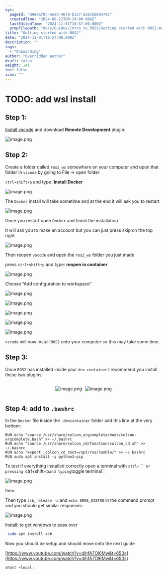 ```yaml
---
sys:
  pageId: "89e0a78c-4e2b-4070-b327-d28cb0694742"
  createdTime: "2024-08-21T00:24:00.000Z"
  lastEditedTime: "2024-11-01T18:57:00.000Z"
  propFilepath: "docs/Guides/intro_to_ROS2/Getting started with ROS2.md"
title: "Getting started with ROS2"
date: "2024-11-01T18:57:00.000Z"
description: ""
tags:
  - "Onboarding"
author: "Overridden author"
draft: false
weight: 141
toc: false
icon: ""
---
```


# TODO: add wsl install

## Step 1:

[Install vscode](https://code.visualstudio.com/download) and download **Remote Development** plugin:

![image.png](https://prod-files-secure.s3.us-west-2.amazonaws.com/d518164a-d88e-44d1-a4ee-3adb3bd8bce0/efb52993-1881-4a40-b95e-6f020334f022/image.png?X-Amz-Algorithm=AWS4-HMAC-SHA256&X-Amz-Content-Sha256=UNSIGNED-PAYLOAD&X-Amz-Credential=ASIAZI2LB466RBLIJII7%2F20250318%2Fus-west-2%2Fs3%2Faws4_request&X-Amz-Date=20250318T021743Z&X-Amz-Expires=3600&X-Amz-Security-Token=IQoJb3JpZ2luX2VjEPr%2F%2F%2F%2F%2F%2F%2F%2F%2F%2FwEaCXVzLXdlc3QtMiJHMEUCIQDs11WPAuMXP%2FYCBoPL9dW5f61AlKhzyQpQZCjgOaKgPQIgA0%2BBcpxlVQeJNOJermkUdhv%2Flurg%2BznEr1kLqPyg1VUq%2FwMIUxAAGgw2Mzc0MjMxODM4MDUiDJtcteTyB%2BMnqVseEircAwH3r5FPePTkk2LUZRY7keIe3Ornwlh2GLzIgewMy4QiZ7viATq3QdBJnd88pkoNM5kDp95TLzLRbGyKiVk%2FLy91gTghrSLzUvJcSLkPWdGrTaV3ydH2pGII%2BfOxXLS5knpJk4MwWXCEWcqSVqAs%2BymYKqyAxXkH35ciQOMhc74%2FLttSQQ%2FbS4FwARLCbWCHJDVZ7CqT1%2FsiKDlr7qBaiN9oO3riA%2B%2BYvHgQIgqcxtzOTWviMxdm7chqa9pnu9AabAU6tLtFcefrgnxmA9cWcf09Sii%2Fmn01dvTv8W%2FWFfX0XkA60iEaqM4AJuZ8Ftq3OPuAV%2Buc686oxemX8Ei5rBTFbUyn8JIHJVumAYBk%2BKlApwyDjMSzn4Z6ZRyNpGEgi68eJG1IpSEFS0qCQcssvnwLcNX5QiHnicT3tjAxqIwvROo4r5N1FQ73zVCf5dAwzmSo%2B3k7ZBNsp0QW6AP1s5rxY%2FEzI%2FvN4xphGHIu%2FOXItMDzsdPSkHwdQQVVSRgsW8%2BQdzsOnNM%2F3icOnovt6w4f59bhjG2TOE8bQCO%2FvwyjbgwFZjTH6zI0BC24lgXoH%2BGQvrLN%2FhRkdYf7tMoTiNgCAQs5i%2FiUbokWrFp%2BhPBQKXu9Y3x%2Fpm2CWTfIMMqq474GOqUBdMtuSkUqPDsD63ilibij%2BN7uWiHbZJ%2F94BNYWTd8wmr2x2lpx0PKlmxItFk%2F9Cu%2BjEdg%2BA%2FldY7kKgDQO9WR7S0IKi4v0xgpY8nS6gmgx3ZdNvbfpmGwJLCmNynE2pN9g8B627zz2CXEXdvrA0TyxXbRkXs9lvMsvoye0n42pG75ZLXT7s8w2iFNxMEP0F1cnuQ4gPtXF3tQQylwX8akktNk9OnA&X-Amz-Signature=1a7402422a7aaf4c8e39334aaf02dea3a4d4de7c819cdc2a38868f1ae32f667b&X-Amz-SignedHeaders=host&x-id=GetObject)

## Step 2:

Create a folder called `ros2_ws` somewhere on your computer and open that folder in `vscode` by going to File → open folder 

`ctrl+shift+p` and type: **Install Docker**

![image.png](https://prod-files-secure.s3.us-west-2.amazonaws.com/d518164a-d88e-44d1-a4ee-3adb3bd8bce0/2269dc0e-1cd5-47ff-bceb-c04ad9b2eab0/image.png?X-Amz-Algorithm=AWS4-HMAC-SHA256&X-Amz-Content-Sha256=UNSIGNED-PAYLOAD&X-Amz-Credential=ASIAZI2LB466RBLIJII7%2F20250318%2Fus-west-2%2Fs3%2Faws4_request&X-Amz-Date=20250318T021743Z&X-Amz-Expires=3600&X-Amz-Security-Token=IQoJb3JpZ2luX2VjEPr%2F%2F%2F%2F%2F%2F%2F%2F%2F%2FwEaCXVzLXdlc3QtMiJHMEUCIQDs11WPAuMXP%2FYCBoPL9dW5f61AlKhzyQpQZCjgOaKgPQIgA0%2BBcpxlVQeJNOJermkUdhv%2Flurg%2BznEr1kLqPyg1VUq%2FwMIUxAAGgw2Mzc0MjMxODM4MDUiDJtcteTyB%2BMnqVseEircAwH3r5FPePTkk2LUZRY7keIe3Ornwlh2GLzIgewMy4QiZ7viATq3QdBJnd88pkoNM5kDp95TLzLRbGyKiVk%2FLy91gTghrSLzUvJcSLkPWdGrTaV3ydH2pGII%2BfOxXLS5knpJk4MwWXCEWcqSVqAs%2BymYKqyAxXkH35ciQOMhc74%2FLttSQQ%2FbS4FwARLCbWCHJDVZ7CqT1%2FsiKDlr7qBaiN9oO3riA%2B%2BYvHgQIgqcxtzOTWviMxdm7chqa9pnu9AabAU6tLtFcefrgnxmA9cWcf09Sii%2Fmn01dvTv8W%2FWFfX0XkA60iEaqM4AJuZ8Ftq3OPuAV%2Buc686oxemX8Ei5rBTFbUyn8JIHJVumAYBk%2BKlApwyDjMSzn4Z6ZRyNpGEgi68eJG1IpSEFS0qCQcssvnwLcNX5QiHnicT3tjAxqIwvROo4r5N1FQ73zVCf5dAwzmSo%2B3k7ZBNsp0QW6AP1s5rxY%2FEzI%2FvN4xphGHIu%2FOXItMDzsdPSkHwdQQVVSRgsW8%2BQdzsOnNM%2F3icOnovt6w4f59bhjG2TOE8bQCO%2FvwyjbgwFZjTH6zI0BC24lgXoH%2BGQvrLN%2FhRkdYf7tMoTiNgCAQs5i%2FiUbokWrFp%2BhPBQKXu9Y3x%2Fpm2CWTfIMMqq474GOqUBdMtuSkUqPDsD63ilibij%2BN7uWiHbZJ%2F94BNYWTd8wmr2x2lpx0PKlmxItFk%2F9Cu%2BjEdg%2BA%2FldY7kKgDQO9WR7S0IKi4v0xgpY8nS6gmgx3ZdNvbfpmGwJLCmNynE2pN9g8B627zz2CXEXdvrA0TyxXbRkXs9lvMsvoye0n42pG75ZLXT7s8w2iFNxMEP0F1cnuQ4gPtXF3tQQylwX8akktNk9OnA&X-Amz-Signature=a2e136e27580f6bff4000b41cfbea67ef9fdab222e79c0fe3b0ca681e75b4b27&X-Amz-SignedHeaders=host&x-id=GetObject)

The `Docker` install will take sometime and at the end it will ask you to restart

![image.png](https://prod-files-secure.s3.us-west-2.amazonaws.com/d518164a-d88e-44d1-a4ee-3adb3bd8bce0/ed233f78-be33-4b1f-b89c-9c346c0e961e/image.png?X-Amz-Algorithm=AWS4-HMAC-SHA256&X-Amz-Content-Sha256=UNSIGNED-PAYLOAD&X-Amz-Credential=ASIAZI2LB466RBLIJII7%2F20250318%2Fus-west-2%2Fs3%2Faws4_request&X-Amz-Date=20250318T021743Z&X-Amz-Expires=3600&X-Amz-Security-Token=IQoJb3JpZ2luX2VjEPr%2F%2F%2F%2F%2F%2F%2F%2F%2F%2FwEaCXVzLXdlc3QtMiJHMEUCIQDs11WPAuMXP%2FYCBoPL9dW5f61AlKhzyQpQZCjgOaKgPQIgA0%2BBcpxlVQeJNOJermkUdhv%2Flurg%2BznEr1kLqPyg1VUq%2FwMIUxAAGgw2Mzc0MjMxODM4MDUiDJtcteTyB%2BMnqVseEircAwH3r5FPePTkk2LUZRY7keIe3Ornwlh2GLzIgewMy4QiZ7viATq3QdBJnd88pkoNM5kDp95TLzLRbGyKiVk%2FLy91gTghrSLzUvJcSLkPWdGrTaV3ydH2pGII%2BfOxXLS5knpJk4MwWXCEWcqSVqAs%2BymYKqyAxXkH35ciQOMhc74%2FLttSQQ%2FbS4FwARLCbWCHJDVZ7CqT1%2FsiKDlr7qBaiN9oO3riA%2B%2BYvHgQIgqcxtzOTWviMxdm7chqa9pnu9AabAU6tLtFcefrgnxmA9cWcf09Sii%2Fmn01dvTv8W%2FWFfX0XkA60iEaqM4AJuZ8Ftq3OPuAV%2Buc686oxemX8Ei5rBTFbUyn8JIHJVumAYBk%2BKlApwyDjMSzn4Z6ZRyNpGEgi68eJG1IpSEFS0qCQcssvnwLcNX5QiHnicT3tjAxqIwvROo4r5N1FQ73zVCf5dAwzmSo%2B3k7ZBNsp0QW6AP1s5rxY%2FEzI%2FvN4xphGHIu%2FOXItMDzsdPSkHwdQQVVSRgsW8%2BQdzsOnNM%2F3icOnovt6w4f59bhjG2TOE8bQCO%2FvwyjbgwFZjTH6zI0BC24lgXoH%2BGQvrLN%2FhRkdYf7tMoTiNgCAQs5i%2FiUbokWrFp%2BhPBQKXu9Y3x%2Fpm2CWTfIMMqq474GOqUBdMtuSkUqPDsD63ilibij%2BN7uWiHbZJ%2F94BNYWTd8wmr2x2lpx0PKlmxItFk%2F9Cu%2BjEdg%2BA%2FldY7kKgDQO9WR7S0IKi4v0xgpY8nS6gmgx3ZdNvbfpmGwJLCmNynE2pN9g8B627zz2CXEXdvrA0TyxXbRkXs9lvMsvoye0n42pG75ZLXT7s8w2iFNxMEP0F1cnuQ4gPtXF3tQQylwX8akktNk9OnA&X-Amz-Signature=12bd3e92f1cadcce360b936c7a79637c17d190ec25b6abf4db5c1da376d32143&X-Amz-SignedHeaders=host&x-id=GetObject)

Once you restart open `Docker` and finish the installation

It will ask you to make an account but you can just press skip on the top right

![image.png](https://prod-files-secure.s3.us-west-2.amazonaws.com/d518164a-d88e-44d1-a4ee-3adb3bd8bce0/21010ad9-1659-4fd9-9f59-9932a09b2a3d/image.png?X-Amz-Algorithm=AWS4-HMAC-SHA256&X-Amz-Content-Sha256=UNSIGNED-PAYLOAD&X-Amz-Credential=ASIAZI2LB466RBLIJII7%2F20250318%2Fus-west-2%2Fs3%2Faws4_request&X-Amz-Date=20250318T021743Z&X-Amz-Expires=3600&X-Amz-Security-Token=IQoJb3JpZ2luX2VjEPr%2F%2F%2F%2F%2F%2F%2F%2F%2F%2FwEaCXVzLXdlc3QtMiJHMEUCIQDs11WPAuMXP%2FYCBoPL9dW5f61AlKhzyQpQZCjgOaKgPQIgA0%2BBcpxlVQeJNOJermkUdhv%2Flurg%2BznEr1kLqPyg1VUq%2FwMIUxAAGgw2Mzc0MjMxODM4MDUiDJtcteTyB%2BMnqVseEircAwH3r5FPePTkk2LUZRY7keIe3Ornwlh2GLzIgewMy4QiZ7viATq3QdBJnd88pkoNM5kDp95TLzLRbGyKiVk%2FLy91gTghrSLzUvJcSLkPWdGrTaV3ydH2pGII%2BfOxXLS5knpJk4MwWXCEWcqSVqAs%2BymYKqyAxXkH35ciQOMhc74%2FLttSQQ%2FbS4FwARLCbWCHJDVZ7CqT1%2FsiKDlr7qBaiN9oO3riA%2B%2BYvHgQIgqcxtzOTWviMxdm7chqa9pnu9AabAU6tLtFcefrgnxmA9cWcf09Sii%2Fmn01dvTv8W%2FWFfX0XkA60iEaqM4AJuZ8Ftq3OPuAV%2Buc686oxemX8Ei5rBTFbUyn8JIHJVumAYBk%2BKlApwyDjMSzn4Z6ZRyNpGEgi68eJG1IpSEFS0qCQcssvnwLcNX5QiHnicT3tjAxqIwvROo4r5N1FQ73zVCf5dAwzmSo%2B3k7ZBNsp0QW6AP1s5rxY%2FEzI%2FvN4xphGHIu%2FOXItMDzsdPSkHwdQQVVSRgsW8%2BQdzsOnNM%2F3icOnovt6w4f59bhjG2TOE8bQCO%2FvwyjbgwFZjTH6zI0BC24lgXoH%2BGQvrLN%2FhRkdYf7tMoTiNgCAQs5i%2FiUbokWrFp%2BhPBQKXu9Y3x%2Fpm2CWTfIMMqq474GOqUBdMtuSkUqPDsD63ilibij%2BN7uWiHbZJ%2F94BNYWTd8wmr2x2lpx0PKlmxItFk%2F9Cu%2BjEdg%2BA%2FldY7kKgDQO9WR7S0IKi4v0xgpY8nS6gmgx3ZdNvbfpmGwJLCmNynE2pN9g8B627zz2CXEXdvrA0TyxXbRkXs9lvMsvoye0n42pG75ZLXT7s8w2iFNxMEP0F1cnuQ4gPtXF3tQQylwX8akktNk9OnA&X-Amz-Signature=7375797d49d1b5cd640adab901f5754bc07e3395c91b94869dd65bb46d9a6feb&X-Amz-SignedHeaders=host&x-id=GetObject)

Then reopen `vscode` and open the `ros2_ws` folder you just made

press `ctrl+shift+p` and type: **reopen in container**

![image.png](https://prod-files-secure.s3.us-west-2.amazonaws.com/d518164a-d88e-44d1-a4ee-3adb3bd8bce0/4e93b8c2-41ad-488c-8095-c74205196118/image.png?X-Amz-Algorithm=AWS4-HMAC-SHA256&X-Amz-Content-Sha256=UNSIGNED-PAYLOAD&X-Amz-Credential=ASIAZI2LB466RBLIJII7%2F20250318%2Fus-west-2%2Fs3%2Faws4_request&X-Amz-Date=20250318T021743Z&X-Amz-Expires=3600&X-Amz-Security-Token=IQoJb3JpZ2luX2VjEPr%2F%2F%2F%2F%2F%2F%2F%2F%2F%2FwEaCXVzLXdlc3QtMiJHMEUCIQDs11WPAuMXP%2FYCBoPL9dW5f61AlKhzyQpQZCjgOaKgPQIgA0%2BBcpxlVQeJNOJermkUdhv%2Flurg%2BznEr1kLqPyg1VUq%2FwMIUxAAGgw2Mzc0MjMxODM4MDUiDJtcteTyB%2BMnqVseEircAwH3r5FPePTkk2LUZRY7keIe3Ornwlh2GLzIgewMy4QiZ7viATq3QdBJnd88pkoNM5kDp95TLzLRbGyKiVk%2FLy91gTghrSLzUvJcSLkPWdGrTaV3ydH2pGII%2BfOxXLS5knpJk4MwWXCEWcqSVqAs%2BymYKqyAxXkH35ciQOMhc74%2FLttSQQ%2FbS4FwARLCbWCHJDVZ7CqT1%2FsiKDlr7qBaiN9oO3riA%2B%2BYvHgQIgqcxtzOTWviMxdm7chqa9pnu9AabAU6tLtFcefrgnxmA9cWcf09Sii%2Fmn01dvTv8W%2FWFfX0XkA60iEaqM4AJuZ8Ftq3OPuAV%2Buc686oxemX8Ei5rBTFbUyn8JIHJVumAYBk%2BKlApwyDjMSzn4Z6ZRyNpGEgi68eJG1IpSEFS0qCQcssvnwLcNX5QiHnicT3tjAxqIwvROo4r5N1FQ73zVCf5dAwzmSo%2B3k7ZBNsp0QW6AP1s5rxY%2FEzI%2FvN4xphGHIu%2FOXItMDzsdPSkHwdQQVVSRgsW8%2BQdzsOnNM%2F3icOnovt6w4f59bhjG2TOE8bQCO%2FvwyjbgwFZjTH6zI0BC24lgXoH%2BGQvrLN%2FhRkdYf7tMoTiNgCAQs5i%2FiUbokWrFp%2BhPBQKXu9Y3x%2Fpm2CWTfIMMqq474GOqUBdMtuSkUqPDsD63ilibij%2BN7uWiHbZJ%2F94BNYWTd8wmr2x2lpx0PKlmxItFk%2F9Cu%2BjEdg%2BA%2FldY7kKgDQO9WR7S0IKi4v0xgpY8nS6gmgx3ZdNvbfpmGwJLCmNynE2pN9g8B627zz2CXEXdvrA0TyxXbRkXs9lvMsvoye0n42pG75ZLXT7s8w2iFNxMEP0F1cnuQ4gPtXF3tQQylwX8akktNk9OnA&X-Amz-Signature=7d07144ebceafe3fbcddfd20638d59d3f47cf036dee1ef60e2ac268485aaa0c1&X-Amz-SignedHeaders=host&x-id=GetObject)

Choose “Add configuration to workspace”

![image.png](https://prod-files-secure.s3.us-west-2.amazonaws.com/d518164a-d88e-44d1-a4ee-3adb3bd8bce0/9560b282-5060-4989-ba37-97e7b2c22476/image.png?X-Amz-Algorithm=AWS4-HMAC-SHA256&X-Amz-Content-Sha256=UNSIGNED-PAYLOAD&X-Amz-Credential=ASIAZI2LB466RBLIJII7%2F20250318%2Fus-west-2%2Fs3%2Faws4_request&X-Amz-Date=20250318T021743Z&X-Amz-Expires=3600&X-Amz-Security-Token=IQoJb3JpZ2luX2VjEPr%2F%2F%2F%2F%2F%2F%2F%2F%2F%2FwEaCXVzLXdlc3QtMiJHMEUCIQDs11WPAuMXP%2FYCBoPL9dW5f61AlKhzyQpQZCjgOaKgPQIgA0%2BBcpxlVQeJNOJermkUdhv%2Flurg%2BznEr1kLqPyg1VUq%2FwMIUxAAGgw2Mzc0MjMxODM4MDUiDJtcteTyB%2BMnqVseEircAwH3r5FPePTkk2LUZRY7keIe3Ornwlh2GLzIgewMy4QiZ7viATq3QdBJnd88pkoNM5kDp95TLzLRbGyKiVk%2FLy91gTghrSLzUvJcSLkPWdGrTaV3ydH2pGII%2BfOxXLS5knpJk4MwWXCEWcqSVqAs%2BymYKqyAxXkH35ciQOMhc74%2FLttSQQ%2FbS4FwARLCbWCHJDVZ7CqT1%2FsiKDlr7qBaiN9oO3riA%2B%2BYvHgQIgqcxtzOTWviMxdm7chqa9pnu9AabAU6tLtFcefrgnxmA9cWcf09Sii%2Fmn01dvTv8W%2FWFfX0XkA60iEaqM4AJuZ8Ftq3OPuAV%2Buc686oxemX8Ei5rBTFbUyn8JIHJVumAYBk%2BKlApwyDjMSzn4Z6ZRyNpGEgi68eJG1IpSEFS0qCQcssvnwLcNX5QiHnicT3tjAxqIwvROo4r5N1FQ73zVCf5dAwzmSo%2B3k7ZBNsp0QW6AP1s5rxY%2FEzI%2FvN4xphGHIu%2FOXItMDzsdPSkHwdQQVVSRgsW8%2BQdzsOnNM%2F3icOnovt6w4f59bhjG2TOE8bQCO%2FvwyjbgwFZjTH6zI0BC24lgXoH%2BGQvrLN%2FhRkdYf7tMoTiNgCAQs5i%2FiUbokWrFp%2BhPBQKXu9Y3x%2Fpm2CWTfIMMqq474GOqUBdMtuSkUqPDsD63ilibij%2BN7uWiHbZJ%2F94BNYWTd8wmr2x2lpx0PKlmxItFk%2F9Cu%2BjEdg%2BA%2FldY7kKgDQO9WR7S0IKi4v0xgpY8nS6gmgx3ZdNvbfpmGwJLCmNynE2pN9g8B627zz2CXEXdvrA0TyxXbRkXs9lvMsvoye0n42pG75ZLXT7s8w2iFNxMEP0F1cnuQ4gPtXF3tQQylwX8akktNk9OnA&X-Amz-Signature=4435b4e0cb38200ef4fa22856f658dd634f0974dfd8638e040dd2b64e14813f7&X-Amz-SignedHeaders=host&x-id=GetObject)

![image.png](https://prod-files-secure.s3.us-west-2.amazonaws.com/d518164a-d88e-44d1-a4ee-3adb3bd8bce0/2ee63f81-886b-48e8-a553-dc6e5eac99e4/image.png?X-Amz-Algorithm=AWS4-HMAC-SHA256&X-Amz-Content-Sha256=UNSIGNED-PAYLOAD&X-Amz-Credential=ASIAZI2LB466RBLIJII7%2F20250318%2Fus-west-2%2Fs3%2Faws4_request&X-Amz-Date=20250318T021743Z&X-Amz-Expires=3600&X-Amz-Security-Token=IQoJb3JpZ2luX2VjEPr%2F%2F%2F%2F%2F%2F%2F%2F%2F%2FwEaCXVzLXdlc3QtMiJHMEUCIQDs11WPAuMXP%2FYCBoPL9dW5f61AlKhzyQpQZCjgOaKgPQIgA0%2BBcpxlVQeJNOJermkUdhv%2Flurg%2BznEr1kLqPyg1VUq%2FwMIUxAAGgw2Mzc0MjMxODM4MDUiDJtcteTyB%2BMnqVseEircAwH3r5FPePTkk2LUZRY7keIe3Ornwlh2GLzIgewMy4QiZ7viATq3QdBJnd88pkoNM5kDp95TLzLRbGyKiVk%2FLy91gTghrSLzUvJcSLkPWdGrTaV3ydH2pGII%2BfOxXLS5knpJk4MwWXCEWcqSVqAs%2BymYKqyAxXkH35ciQOMhc74%2FLttSQQ%2FbS4FwARLCbWCHJDVZ7CqT1%2FsiKDlr7qBaiN9oO3riA%2B%2BYvHgQIgqcxtzOTWviMxdm7chqa9pnu9AabAU6tLtFcefrgnxmA9cWcf09Sii%2Fmn01dvTv8W%2FWFfX0XkA60iEaqM4AJuZ8Ftq3OPuAV%2Buc686oxemX8Ei5rBTFbUyn8JIHJVumAYBk%2BKlApwyDjMSzn4Z6ZRyNpGEgi68eJG1IpSEFS0qCQcssvnwLcNX5QiHnicT3tjAxqIwvROo4r5N1FQ73zVCf5dAwzmSo%2B3k7ZBNsp0QW6AP1s5rxY%2FEzI%2FvN4xphGHIu%2FOXItMDzsdPSkHwdQQVVSRgsW8%2BQdzsOnNM%2F3icOnovt6w4f59bhjG2TOE8bQCO%2FvwyjbgwFZjTH6zI0BC24lgXoH%2BGQvrLN%2FhRkdYf7tMoTiNgCAQs5i%2FiUbokWrFp%2BhPBQKXu9Y3x%2Fpm2CWTfIMMqq474GOqUBdMtuSkUqPDsD63ilibij%2BN7uWiHbZJ%2F94BNYWTd8wmr2x2lpx0PKlmxItFk%2F9Cu%2BjEdg%2BA%2FldY7kKgDQO9WR7S0IKi4v0xgpY8nS6gmgx3ZdNvbfpmGwJLCmNynE2pN9g8B627zz2CXEXdvrA0TyxXbRkXs9lvMsvoye0n42pG75ZLXT7s8w2iFNxMEP0F1cnuQ4gPtXF3tQQylwX8akktNk9OnA&X-Amz-Signature=4665847619dd2c010e88714a396b1a29cdc26b6b87a17e7fe4b6d431a866bd7a&X-Amz-SignedHeaders=host&x-id=GetObject)

![image.png](https://prod-files-secure.s3.us-west-2.amazonaws.com/d518164a-d88e-44d1-a4ee-3adb3bd8bce0/ae1580b2-b048-407e-aed9-b584224a7a04/image.png?X-Amz-Algorithm=AWS4-HMAC-SHA256&X-Amz-Content-Sha256=UNSIGNED-PAYLOAD&X-Amz-Credential=ASIAZI2LB466RBLIJII7%2F20250318%2Fus-west-2%2Fs3%2Faws4_request&X-Amz-Date=20250318T021743Z&X-Amz-Expires=3600&X-Amz-Security-Token=IQoJb3JpZ2luX2VjEPr%2F%2F%2F%2F%2F%2F%2F%2F%2F%2FwEaCXVzLXdlc3QtMiJHMEUCIQDs11WPAuMXP%2FYCBoPL9dW5f61AlKhzyQpQZCjgOaKgPQIgA0%2BBcpxlVQeJNOJermkUdhv%2Flurg%2BznEr1kLqPyg1VUq%2FwMIUxAAGgw2Mzc0MjMxODM4MDUiDJtcteTyB%2BMnqVseEircAwH3r5FPePTkk2LUZRY7keIe3Ornwlh2GLzIgewMy4QiZ7viATq3QdBJnd88pkoNM5kDp95TLzLRbGyKiVk%2FLy91gTghrSLzUvJcSLkPWdGrTaV3ydH2pGII%2BfOxXLS5knpJk4MwWXCEWcqSVqAs%2BymYKqyAxXkH35ciQOMhc74%2FLttSQQ%2FbS4FwARLCbWCHJDVZ7CqT1%2FsiKDlr7qBaiN9oO3riA%2B%2BYvHgQIgqcxtzOTWviMxdm7chqa9pnu9AabAU6tLtFcefrgnxmA9cWcf09Sii%2Fmn01dvTv8W%2FWFfX0XkA60iEaqM4AJuZ8Ftq3OPuAV%2Buc686oxemX8Ei5rBTFbUyn8JIHJVumAYBk%2BKlApwyDjMSzn4Z6ZRyNpGEgi68eJG1IpSEFS0qCQcssvnwLcNX5QiHnicT3tjAxqIwvROo4r5N1FQ73zVCf5dAwzmSo%2B3k7ZBNsp0QW6AP1s5rxY%2FEzI%2FvN4xphGHIu%2FOXItMDzsdPSkHwdQQVVSRgsW8%2BQdzsOnNM%2F3icOnovt6w4f59bhjG2TOE8bQCO%2FvwyjbgwFZjTH6zI0BC24lgXoH%2BGQvrLN%2FhRkdYf7tMoTiNgCAQs5i%2FiUbokWrFp%2BhPBQKXu9Y3x%2Fpm2CWTfIMMqq474GOqUBdMtuSkUqPDsD63ilibij%2BN7uWiHbZJ%2F94BNYWTd8wmr2x2lpx0PKlmxItFk%2F9Cu%2BjEdg%2BA%2FldY7kKgDQO9WR7S0IKi4v0xgpY8nS6gmgx3ZdNvbfpmGwJLCmNynE2pN9g8B627zz2CXEXdvrA0TyxXbRkXs9lvMsvoye0n42pG75ZLXT7s8w2iFNxMEP0F1cnuQ4gPtXF3tQQylwX8akktNk9OnA&X-Amz-Signature=081fa65319ae50abde48e6a0fc54bc3ed365c68397dd5a8518081af4a415e73b&X-Amz-SignedHeaders=host&x-id=GetObject)

![image.png](https://prod-files-secure.s3.us-west-2.amazonaws.com/d518164a-d88e-44d1-a4ee-3adb3bd8bce0/53255b28-f75e-430f-b9e3-c0ac8577e42b/image.png?X-Amz-Algorithm=AWS4-HMAC-SHA256&X-Amz-Content-Sha256=UNSIGNED-PAYLOAD&X-Amz-Credential=ASIAZI2LB466RBLIJII7%2F20250318%2Fus-west-2%2Fs3%2Faws4_request&X-Amz-Date=20250318T021743Z&X-Amz-Expires=3600&X-Amz-Security-Token=IQoJb3JpZ2luX2VjEPr%2F%2F%2F%2F%2F%2F%2F%2F%2F%2FwEaCXVzLXdlc3QtMiJHMEUCIQDs11WPAuMXP%2FYCBoPL9dW5f61AlKhzyQpQZCjgOaKgPQIgA0%2BBcpxlVQeJNOJermkUdhv%2Flurg%2BznEr1kLqPyg1VUq%2FwMIUxAAGgw2Mzc0MjMxODM4MDUiDJtcteTyB%2BMnqVseEircAwH3r5FPePTkk2LUZRY7keIe3Ornwlh2GLzIgewMy4QiZ7viATq3QdBJnd88pkoNM5kDp95TLzLRbGyKiVk%2FLy91gTghrSLzUvJcSLkPWdGrTaV3ydH2pGII%2BfOxXLS5knpJk4MwWXCEWcqSVqAs%2BymYKqyAxXkH35ciQOMhc74%2FLttSQQ%2FbS4FwARLCbWCHJDVZ7CqT1%2FsiKDlr7qBaiN9oO3riA%2B%2BYvHgQIgqcxtzOTWviMxdm7chqa9pnu9AabAU6tLtFcefrgnxmA9cWcf09Sii%2Fmn01dvTv8W%2FWFfX0XkA60iEaqM4AJuZ8Ftq3OPuAV%2Buc686oxemX8Ei5rBTFbUyn8JIHJVumAYBk%2BKlApwyDjMSzn4Z6ZRyNpGEgi68eJG1IpSEFS0qCQcssvnwLcNX5QiHnicT3tjAxqIwvROo4r5N1FQ73zVCf5dAwzmSo%2B3k7ZBNsp0QW6AP1s5rxY%2FEzI%2FvN4xphGHIu%2FOXItMDzsdPSkHwdQQVVSRgsW8%2BQdzsOnNM%2F3icOnovt6w4f59bhjG2TOE8bQCO%2FvwyjbgwFZjTH6zI0BC24lgXoH%2BGQvrLN%2FhRkdYf7tMoTiNgCAQs5i%2FiUbokWrFp%2BhPBQKXu9Y3x%2Fpm2CWTfIMMqq474GOqUBdMtuSkUqPDsD63ilibij%2BN7uWiHbZJ%2F94BNYWTd8wmr2x2lpx0PKlmxItFk%2F9Cu%2BjEdg%2BA%2FldY7kKgDQO9WR7S0IKi4v0xgpY8nS6gmgx3ZdNvbfpmGwJLCmNynE2pN9g8B627zz2CXEXdvrA0TyxXbRkXs9lvMsvoye0n42pG75ZLXT7s8w2iFNxMEP0F1cnuQ4gPtXF3tQQylwX8akktNk9OnA&X-Amz-Signature=3504db7a5cc8b783c5b805af5d31e9e72f57c2997e9743f653feee0064d216e5&X-Amz-SignedHeaders=host&x-id=GetObject)

![image.png](https://prod-files-secure.s3.us-west-2.amazonaws.com/d518164a-d88e-44d1-a4ee-3adb3bd8bce0/7c562767-5af9-4ffb-97d1-327bcdf4ee00/image.png?X-Amz-Algorithm=AWS4-HMAC-SHA256&X-Amz-Content-Sha256=UNSIGNED-PAYLOAD&X-Amz-Credential=ASIAZI2LB466RBLIJII7%2F20250318%2Fus-west-2%2Fs3%2Faws4_request&X-Amz-Date=20250318T021743Z&X-Amz-Expires=3600&X-Amz-Security-Token=IQoJb3JpZ2luX2VjEPr%2F%2F%2F%2F%2F%2F%2F%2F%2F%2FwEaCXVzLXdlc3QtMiJHMEUCIQDs11WPAuMXP%2FYCBoPL9dW5f61AlKhzyQpQZCjgOaKgPQIgA0%2BBcpxlVQeJNOJermkUdhv%2Flurg%2BznEr1kLqPyg1VUq%2FwMIUxAAGgw2Mzc0MjMxODM4MDUiDJtcteTyB%2BMnqVseEircAwH3r5FPePTkk2LUZRY7keIe3Ornwlh2GLzIgewMy4QiZ7viATq3QdBJnd88pkoNM5kDp95TLzLRbGyKiVk%2FLy91gTghrSLzUvJcSLkPWdGrTaV3ydH2pGII%2BfOxXLS5knpJk4MwWXCEWcqSVqAs%2BymYKqyAxXkH35ciQOMhc74%2FLttSQQ%2FbS4FwARLCbWCHJDVZ7CqT1%2FsiKDlr7qBaiN9oO3riA%2B%2BYvHgQIgqcxtzOTWviMxdm7chqa9pnu9AabAU6tLtFcefrgnxmA9cWcf09Sii%2Fmn01dvTv8W%2FWFfX0XkA60iEaqM4AJuZ8Ftq3OPuAV%2Buc686oxemX8Ei5rBTFbUyn8JIHJVumAYBk%2BKlApwyDjMSzn4Z6ZRyNpGEgi68eJG1IpSEFS0qCQcssvnwLcNX5QiHnicT3tjAxqIwvROo4r5N1FQ73zVCf5dAwzmSo%2B3k7ZBNsp0QW6AP1s5rxY%2FEzI%2FvN4xphGHIu%2FOXItMDzsdPSkHwdQQVVSRgsW8%2BQdzsOnNM%2F3icOnovt6w4f59bhjG2TOE8bQCO%2FvwyjbgwFZjTH6zI0BC24lgXoH%2BGQvrLN%2FhRkdYf7tMoTiNgCAQs5i%2FiUbokWrFp%2BhPBQKXu9Y3x%2Fpm2CWTfIMMqq474GOqUBdMtuSkUqPDsD63ilibij%2BN7uWiHbZJ%2F94BNYWTd8wmr2x2lpx0PKlmxItFk%2F9Cu%2BjEdg%2BA%2FldY7kKgDQO9WR7S0IKi4v0xgpY8nS6gmgx3ZdNvbfpmGwJLCmNynE2pN9g8B627zz2CXEXdvrA0TyxXbRkXs9lvMsvoye0n42pG75ZLXT7s8w2iFNxMEP0F1cnuQ4gPtXF3tQQylwX8akktNk9OnA&X-Amz-Signature=3308267f92a30079766ed153e5e8323920b4e0af019d20f18b432d2b03294737&X-Amz-SignedHeaders=host&x-id=GetObject)

`vscode` will now install `ROS2` onto your computer so this may take some time.

## Step 3:

Once `ROS2` has installed inside your `dev-container` I recommend you install these two plugins:

<div style="display: flex;flex-direction: row; column-gap:10px; max-width: 630px;justify-content: center;">
<div>

![image.png](https://prod-files-secure.s3.us-west-2.amazonaws.com/d518164a-d88e-44d1-a4ee-3adb3bd8bce0/3fc3d550-5a54-4ba1-ba6b-faa01cdb7369/image.png?X-Amz-Algorithm=AWS4-HMAC-SHA256&X-Amz-Content-Sha256=UNSIGNED-PAYLOAD&X-Amz-Credential=ASIAZI2LB466XA3RYZX6%2F20250318%2Fus-west-2%2Fs3%2Faws4_request&X-Amz-Date=20250318T021744Z&X-Amz-Expires=3600&X-Amz-Security-Token=IQoJb3JpZ2luX2VjEPr%2F%2F%2F%2F%2F%2F%2F%2F%2F%2FwEaCXVzLXdlc3QtMiJGMEQCIAVrVQYgtGTIbY7V3J5HSJO01N%2FRPDDU9siETSVjMCy9AiAdHeZRuJZH%2FtXdfnZbWZKqvOse1473mxim8nvIoLaSkir%2FAwhTEAAaDDYzNzQyMzE4MzgwNSIMdDIabBp0jL3WVk6eKtwDEuXjdlrdTR2jyr%2BMVVubyXO8gpW0B9MQHSKpAD9JbX38%2F%2BChPJsh9TashQGxWzOj56xrL7Xi1WlRt33b9DZdfrGMGLsLbukdvfaO3dh1F7jRHQuwr4uwiyGy5gXmHPNUUGv3xQUmD6mn1HY6uqv%2FtBW3ogf%2F92Gu6SIAo5KPEungb3Nn27JTtvvH0%2Fu1ck6y72gsd5mqHu9dr1A9PU9%2FSGr6Baq9ww%2BzuA59SWGkNfxQnlcmrBPz%2F0cvxHC3Pgg5h5XhxIOceittxkcXPb8umJmAXJftW40Z0NuAwfC9H0W9QxI0nzaMLQ7NyisQaiuApowonGk9dxS%2BQ8w%2FR7jtYim9MhQySRpWUpejQxW8EF5VZF4cbmPYofMXy74wS7CIHw9LYRvuMmmc7u4D%2BCl%2BDPYBPJ73L6GrviRgF6wyjZ5FujT9hmynkzrrlWCKySBy1NM%2Bh055VTwPMlZW4Y5qsMO6QfyIGmhkeTB%2FmwNfs9vfSwBUz6kI225opioGrQV94qqbMX1EamHyCxWKLujwiy6ep%2BloEn%2B8lU7PbjCdUaOr40J1pnJpCzqd2WH3sRGUogIOBhgg1kRrlCHd6go9RGtmhe9PmaN4XBg%2BD6mD8Hj%2BKlmvxf69UuUJrukwr6vjvgY6pgFqvNS8MQ9Y5gv2gfvgN6f69cp90CXgSHk3ate1ngAnXBCdDxpmb7lMyQJsA%2BxvDFiIkGDvnq0g6bMSzfJSrn4dyd1%2FHmJFs8BL3N3bNfWFpwAeGeDCT66gNHuhr9UaCX5TXLVtCuS%2FzXR4Jek98H3VzXkgtPnQHXK44afGRNpDkwaCbyg5VXiRZtmw3VrmfjP6Hf8o6JsXB%2BAn9G2aVjOXIk5GDrX%2B&X-Amz-Signature=2c7b1e86e183fd1e402fd3d636d8134a04ca4fc6a88d0c7878de34ff386a63d3&X-Amz-SignedHeaders=host&x-id=GetObject)

</div>
<div>

![image.png](https://prod-files-secure.s3.us-west-2.amazonaws.com/d518164a-d88e-44d1-a4ee-3adb3bd8bce0/d994cc66-13c2-4093-a5a3-f84cf4601a82/image.png?X-Amz-Algorithm=AWS4-HMAC-SHA256&X-Amz-Content-Sha256=UNSIGNED-PAYLOAD&X-Amz-Credential=ASIAZI2LB466WOUYKQHQ%2F20250318%2Fus-west-2%2Fs3%2Faws4_request&X-Amz-Date=20250318T021745Z&X-Amz-Expires=3600&X-Amz-Security-Token=IQoJb3JpZ2luX2VjEPr%2F%2F%2F%2F%2F%2F%2F%2F%2F%2FwEaCXVzLXdlc3QtMiJHMEUCIG7ZdniJ5sSnnBExuHmkJ6PVCTQNWOwJSe0Ltf7NKTfDAiEAuxGx3jyPoRjnSlYLHHdXYfFcudbyyxo0X1hEwkCqvI4q%2FwMIUxAAGgw2Mzc0MjMxODM4MDUiDL2NbDbA8RLabO9%2BDyrcAxP0G74j1ziJoamGKag5eC2t2tqZt2ZBkZd282dBRzl9%2FbmdbP5zeyTlRhZzG%2BH4UhelSiy2OrK42z3Dv7frtQT1YOowNk4ZoyxnCwSutKPjNjgvC14zB2KPhSxmgIwRuPoVxIRSVt7giB9dG%2FFkFUgpLJAhoIpI6pimmFP47GKvS3HFiWBMJmLjxpqI9s%2Bw8pHEX5K1A4lXd4m22%2FXg4%2BED2om7Cn19lDh2RIoP8tLo1%2B3pRsXw87Ul8z1PltlxQ%2Fue%2Blsysojt8xzIydxoH%2BORv5I4vM8FJxThvKBaGfC3Gbqx%2FSk4lOzWMZqWThS7%2FV9%2Fb9cCFPbOuVRtCUjlGVZnZ6T%2BrqDDqPQn0TE0VmgLbrdXjRtLtEAtXDTC2l1c22%2Fhx9aD0zWoHVXh5MCeCNG3ypO6Nxt6Ay4tvM%2FiRusIHPCTjUdxTK2fm5mLMeEM2iuBl2QH6TglKYuPsj%2BHlOD6l0BfGywz%2BOktf73zBfGl3UeIk5d9M8OGjVYbOTCUTqb1Gl4JmxbMDA2GjW49757F%2FlRUTX32QBdxa9d7rFEUCaQI48wfGdlYoISZIySeJoJkzMo9Y3WVvUiqDVZMwy3Iec8nBa%2FI800%2FLzfuTFbLISDzdFrhhxNvbbIqMPGq474GOqUBy9bYhtwwxo7QZ344fqSbQt8gQkyJqLx8WYls6IDrL6yY876Ui88mDnbQYOWAPBrjcNHiuoj0db36ainSurBPaWRbnQvvNnNvc6i7d%2BafwoTfHls0TJN1fmWKW17%2BGof3gKTfNMzmR8H%2Fk%2FaMrQ53JXX2tgnhXwN%2B8BiOJR2FV%2FPL90YftMI0VLAgBJwI%2BWkCT1YV%2BEOd0V1YNfYD3Lx1VVutxciN&X-Amz-Signature=d0b06e9ecc827913032d2f9a8b9ff557b624b1ac1b3b9e8790559272dfd17db8&X-Amz-SignedHeaders=host&x-id=GetObject)

</div>
</div>

## Step 4: add to `.bashrc`

In the `Docker` file inside the `.devcontainer` folder add this line at the very bottom: 

```docker
RUN echo "source /usr/share/colcon_argcomplete/hook/colcon-argcomplete.bash" >> ~/.bashrc
RUN echo "source /usr/share/colcon_cd/function/colcon_cd.sh" >> ~/.bashrc
RUN echo "export _colcon_cd_root=/opt/ros/humble/" >> ~/.bashrc
RUN sudo apt install -y python3-pip 
```

To test if everything installed correctly open a terminal with `ctrl+`` or pressing `ctrl+shift+p` and typing `toggle terminal`:

![image.png](https://prod-files-secure.s3.us-west-2.amazonaws.com/d518164a-d88e-44d1-a4ee-3adb3bd8bce0/6a4943d8-b04e-4c02-9a58-775f3384d1a5/image.png?X-Amz-Algorithm=AWS4-HMAC-SHA256&X-Amz-Content-Sha256=UNSIGNED-PAYLOAD&X-Amz-Credential=ASIAZI2LB466RBLIJII7%2F20250318%2Fus-west-2%2Fs3%2Faws4_request&X-Amz-Date=20250318T021743Z&X-Amz-Expires=3600&X-Amz-Security-Token=IQoJb3JpZ2luX2VjEPr%2F%2F%2F%2F%2F%2F%2F%2F%2F%2FwEaCXVzLXdlc3QtMiJHMEUCIQDs11WPAuMXP%2FYCBoPL9dW5f61AlKhzyQpQZCjgOaKgPQIgA0%2BBcpxlVQeJNOJermkUdhv%2Flurg%2BznEr1kLqPyg1VUq%2FwMIUxAAGgw2Mzc0MjMxODM4MDUiDJtcteTyB%2BMnqVseEircAwH3r5FPePTkk2LUZRY7keIe3Ornwlh2GLzIgewMy4QiZ7viATq3QdBJnd88pkoNM5kDp95TLzLRbGyKiVk%2FLy91gTghrSLzUvJcSLkPWdGrTaV3ydH2pGII%2BfOxXLS5knpJk4MwWXCEWcqSVqAs%2BymYKqyAxXkH35ciQOMhc74%2FLttSQQ%2FbS4FwARLCbWCHJDVZ7CqT1%2FsiKDlr7qBaiN9oO3riA%2B%2BYvHgQIgqcxtzOTWviMxdm7chqa9pnu9AabAU6tLtFcefrgnxmA9cWcf09Sii%2Fmn01dvTv8W%2FWFfX0XkA60iEaqM4AJuZ8Ftq3OPuAV%2Buc686oxemX8Ei5rBTFbUyn8JIHJVumAYBk%2BKlApwyDjMSzn4Z6ZRyNpGEgi68eJG1IpSEFS0qCQcssvnwLcNX5QiHnicT3tjAxqIwvROo4r5N1FQ73zVCf5dAwzmSo%2B3k7ZBNsp0QW6AP1s5rxY%2FEzI%2FvN4xphGHIu%2FOXItMDzsdPSkHwdQQVVSRgsW8%2BQdzsOnNM%2F3icOnovt6w4f59bhjG2TOE8bQCO%2FvwyjbgwFZjTH6zI0BC24lgXoH%2BGQvrLN%2FhRkdYf7tMoTiNgCAQs5i%2FiUbokWrFp%2BhPBQKXu9Y3x%2Fpm2CWTfIMMqq474GOqUBdMtuSkUqPDsD63ilibij%2BN7uWiHbZJ%2F94BNYWTd8wmr2x2lpx0PKlmxItFk%2F9Cu%2BjEdg%2BA%2FldY7kKgDQO9WR7S0IKi4v0xgpY8nS6gmgx3ZdNvbfpmGwJLCmNynE2pN9g8B627zz2CXEXdvrA0TyxXbRkXs9lvMsvoye0n42pG75ZLXT7s8w2iFNxMEP0F1cnuQ4gPtXF3tQQylwX8akktNk9OnA&X-Amz-Signature=44b89698d4f7dc0f5ab74d94ecd32894e5fca97fd98719582c92048b6095ec6a&X-Amz-SignedHeaders=host&x-id=GetObject)

then 

Then type `lsb_release -a` and `echo $ROS_DISTRO` in the command prompt and you should get similar responses:

![image.png](https://prod-files-secure.s3.us-west-2.amazonaws.com/d518164a-d88e-44d1-a4ee-3adb3bd8bce0/3e635dec-a805-4e85-8b9e-d000e5b71a4e/image.png?X-Amz-Algorithm=AWS4-HMAC-SHA256&X-Amz-Content-Sha256=UNSIGNED-PAYLOAD&X-Amz-Credential=ASIAZI2LB466RBLIJII7%2F20250318%2Fus-west-2%2Fs3%2Faws4_request&X-Amz-Date=20250318T021743Z&X-Amz-Expires=3600&X-Amz-Security-Token=IQoJb3JpZ2luX2VjEPr%2F%2F%2F%2F%2F%2F%2F%2F%2F%2FwEaCXVzLXdlc3QtMiJHMEUCIQDs11WPAuMXP%2FYCBoPL9dW5f61AlKhzyQpQZCjgOaKgPQIgA0%2BBcpxlVQeJNOJermkUdhv%2Flurg%2BznEr1kLqPyg1VUq%2FwMIUxAAGgw2Mzc0MjMxODM4MDUiDJtcteTyB%2BMnqVseEircAwH3r5FPePTkk2LUZRY7keIe3Ornwlh2GLzIgewMy4QiZ7viATq3QdBJnd88pkoNM5kDp95TLzLRbGyKiVk%2FLy91gTghrSLzUvJcSLkPWdGrTaV3ydH2pGII%2BfOxXLS5knpJk4MwWXCEWcqSVqAs%2BymYKqyAxXkH35ciQOMhc74%2FLttSQQ%2FbS4FwARLCbWCHJDVZ7CqT1%2FsiKDlr7qBaiN9oO3riA%2B%2BYvHgQIgqcxtzOTWviMxdm7chqa9pnu9AabAU6tLtFcefrgnxmA9cWcf09Sii%2Fmn01dvTv8W%2FWFfX0XkA60iEaqM4AJuZ8Ftq3OPuAV%2Buc686oxemX8Ei5rBTFbUyn8JIHJVumAYBk%2BKlApwyDjMSzn4Z6ZRyNpGEgi68eJG1IpSEFS0qCQcssvnwLcNX5QiHnicT3tjAxqIwvROo4r5N1FQ73zVCf5dAwzmSo%2B3k7ZBNsp0QW6AP1s5rxY%2FEzI%2FvN4xphGHIu%2FOXItMDzsdPSkHwdQQVVSRgsW8%2BQdzsOnNM%2F3icOnovt6w4f59bhjG2TOE8bQCO%2FvwyjbgwFZjTH6zI0BC24lgXoH%2BGQvrLN%2FhRkdYf7tMoTiNgCAQs5i%2FiUbokWrFp%2BhPBQKXu9Y3x%2Fpm2CWTfIMMqq474GOqUBdMtuSkUqPDsD63ilibij%2BN7uWiHbZJ%2F94BNYWTd8wmr2x2lpx0PKlmxItFk%2F9Cu%2BjEdg%2BA%2FldY7kKgDQO9WR7S0IKi4v0xgpY8nS6gmgx3ZdNvbfpmGwJLCmNynE2pN9g8B627zz2CXEXdvrA0TyxXbRkXs9lvMsvoye0n42pG75ZLXT7s8w2iFNxMEP0F1cnuQ4gPtXF3tQQylwX8akktNk9OnA&X-Amz-Signature=3cdb65ae50c75395553e73fe3d413d43a3915e704ca452c3a4e4bd9dcc0ee953&X-Amz-SignedHeaders=host&x-id=GetObject)

Install:  to get windows to pass over

```bash
 sudo apt install xcb
```

Now you should be setup and should move onto the next guide 

[https://www.youtube.com/watch?v=dihfA7Ol6Mw&t=650s](https://www.youtube.com/watch?v=dihfA7Ol6Mw&t=650s)

```python
xhost +local:
```
